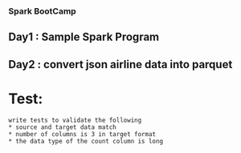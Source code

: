 ### Spark BootCamp
## Day1 : 	Sample Spark Program

## Day2 : 	convert json airline data into parquet
# Test:
	write tests to validate the following
	* source and target data match
	* number of columns is 3 in target format
	* the data type of the count column is long	
